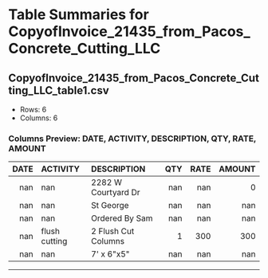 # Table Summaries for CopyofInvoice_21435_from_Pacos_Concrete_Cutting_LLC

## CopyofInvoice_21435_from_Pacos_Concrete_Cutting_LLC_table1.csv
- Rows: 6
- Columns: 6
### Columns Preview: DATE, ACTIVITY, DESCRIPTION, QTY, RATE, AMOUNT

|   DATE | ACTIVITY      | DESCRIPTION         |   QTY |   RATE |   AMOUNT |
|-------:|:--------------|:--------------------|------:|-------:|---------:|
|    nan | nan           | 2282 W Courtyard Dr |   nan |    nan |        0 |
|    nan | nan           | St George           |   nan |    nan |      nan |
|    nan | nan           | Ordered By Sam      |   nan |    nan |      nan |
|    nan | flush cutting | 2 Flush Cut Columns |     1 |    300 |      300 |
|    nan | nan           | 7' x 6"x5"          |   nan |    nan |      nan |

---